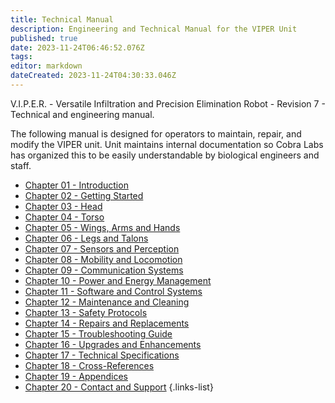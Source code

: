```yaml
---
title: Technical Manual
description: Engineering and Technical Manual for the VIPER Unit
published: true
date: 2023-11-24T06:46:52.076Z
tags: 
editor: markdown
dateCreated: 2023-11-24T04:30:33.046Z
---
```


V.I.P.E.R. - Versatile Infiltration and Precision Elimination Robot -  Revision 7 - Technical and engineering manual.

The following manual is designed for operators to maintain, repair, and modify the VIPER unit. Unit maintains internal documentation so Cobra Labs has organized this to be easily understandable by biological engineers and staff.
- [Chapter 01 - Introduction](/reference/character/aelorian/ryuuko/manual/ch1)
- [Chapter 02 - Getting Started](/reference/character/aelorian/ryuuko/manual/ch2)
- [Chapter 03 - Head](/reference/character/aelorian/ryuuko/manual/ch3)
- [Chapter 04 - Torso](/reference/character/aelorian/ryuuko/manual/ch4)
- [Chapter 05 - Wings, Arms and Hands](/reference/character/aelorian/ryuuko/manual/ch5)
- [Chapter 06 - Legs and Talons](/reference/character/aelorian/ryuuko/manual/ch6)
- [Chapter 07 - Sensors and Perception](/reference/character/aelorian/ryuuko/manual/ch7)
- [Chapter 08 - Mobility and Locomotion](/reference/character/aelorian/ryuuko/manual/ch8)
- [Chapter 09 - Communication Systems](/reference/character/aelorian/ryuuko/manual/ch9)
- [Chapter 10 - Power and Energy Management](/reference/character/aelorian/ryuuko/manual/ch10)
- [Chapter 11 - Software and Control Systems](/reference/character/aelorian/ryuuko/manual/ch11)
- [Chapter 12 - Maintenance and Cleaning](/reference/character/aelorian/ryuuko/manual/ch12)
- [Chapter 13 - Safety Protocols](/reference/character/aelorian/ryuuko/manual/ch13)
- [Chapter 14 - Repairs and Replacements](/reference/character/aelorian/ryuuko/manual/ch14)
- [Chapter 15 - Troubleshooting Guide](/reference/character/aelorian/ryuuko/manual/ch15)
- [Chapter 16 - Upgrades and Enhancements](/reference/character/aelorian/ryuuko/manual/ch16)
- [Chapter 17 - Technical Specifications](/reference/character/aelorian/ryuuko/manual/ch17)
- [Chapter 18 - Cross-References](/reference/character/aelorian/ryuuko/manual/ch18)
- [Chapter 19 - Appendices](/reference/character/aelorian/ryuuko/manual/ch19)
- [Chapter 20 - Contact and Support](/reference/character/aelorian/ryuuko/manual/ch20)
{.links-list}